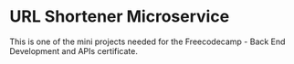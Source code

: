 # URL Shortener Microservice

This is one of the mini projects needed for the
Freecodecamp - Back End Development and APIs certificate.